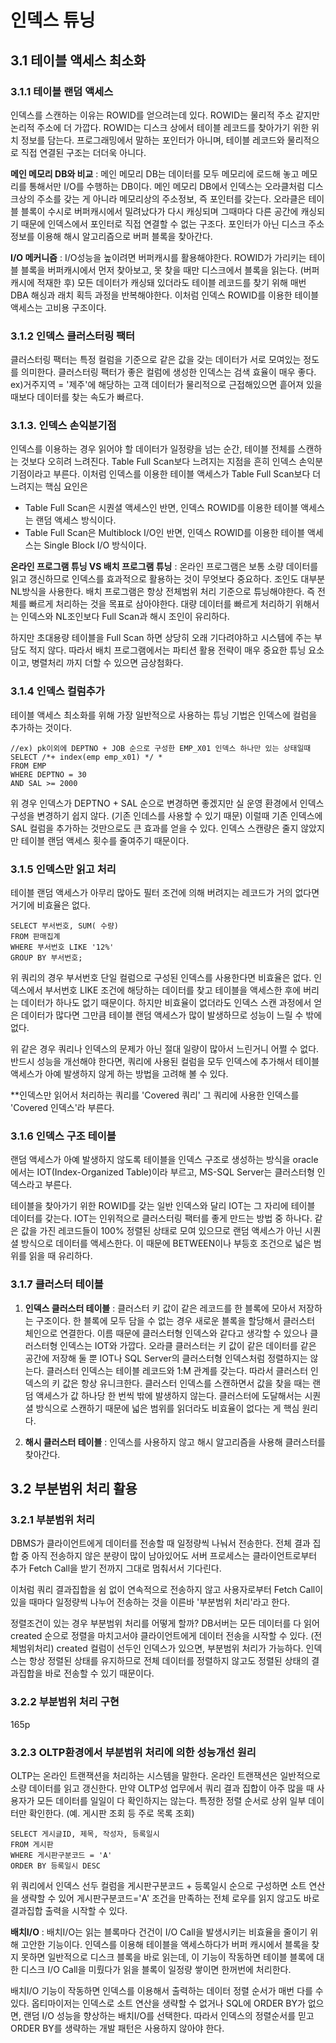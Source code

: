 # 인덱스 튜닝
## 3.1 테이블 액세스 최소화
### 3.1.1 테이블 랜덤 액세스
인덱스를 스캔하는 이유는 ROWID를 얻으려는데 있다. ROWID는 물리적 주소 같지만 논리적 주소에 더 가깝다. ROWID는 디스크 상에서 테이블 레코드를 찾아가기 위한 위치 정보를 담는다. 프로그래밍에서 말하는 포인터가 아니며, 테이블 레코드와 물리적으로 직접 연결된 구조는 더더욱 아니다.

__메인 메모리 DB와 비교__ : 메인 메모리 DB는 데이터를 모두 메모리에 로드해 놓고 메모리를 통해서만 I/O를 수행하는 DB이다. 메인 메모리 DB에서 인덱스는 오라클처럼 디스크상의 주소를 갖는 게 아니라 메모리상의 주소정보, 즉 포인터를 갖는다. 오라클은 테이블 블록이 수시로 버퍼캐시에서 밀려났다가 다시 캐싱되며 그때마다 다른 공간에 캐싱되기 때문에 인덱스에서 포인터로 직접 연결할 수 없는 구조다. 포인터가 아닌 디스크 주소 정보를 이용해 해시 알고리즘으로 버퍼 블록을 찾아간다.

__I/O 메커니즘__ : I/O성능을 높이려면 버퍼캐시를 활용해야한다. ROWID가 가리키는 테이블 블록을 버퍼캐시에서 먼저 찾아보고, 못 찾을 때만 디스크에서 블록을 읽는다. (버퍼캐시에 적재한 후) 모든 데이터가 캐싱돼 있더라도 테이블 레코드를 찾기 위해 매번 DBA 해싱과 래치 획득 과정을 반복해야한다. 이처럼 인덱스 ROWID를 이용한 테이블 액세스는 고비용 구조이다.

### 3.1.2 인덱스 클러스터링 팩터
클러스터링 팩터는 특정 컬럼을 기준으로 같은 값을 갖는 데이터가 서로 모여있는 정도를 의미한다. 클러스터링 팩터가 좋은 컬럼에 생성한 인덱스는 검색 효율이 매우 좋다. ex)거주지역 = '제주'에 해당하는 고객 데이터가 물리적으로 근접해있으면 흩어져 있을 때보다 데이터를 찾는 속도가 빠르다.

### 3.1.3. 인덱스 손익분기점
인덱스를 이용하는 경우 읽어야 할 데이터가 일정량을 넘는 순간, 테이블 전체를 스캔하는 것보다 오히려 느려진다. Table Full Scan보다 느려지는 지점을 흔히 인덱스 손익분기점이라고 부른다. 이처럼 인덱스를 이용한 테이블 액세스가 Table Full Scan보다 더 느려지는 핵심 요인은

* Table Full Scan은 시퀀셜 액세스인 반면, 인덱스 ROWID를 이용한 테이블 액세스는 랜덤 액세스 방식이다.
* Table Full Scan은 Multiblock I/O인 반면, 인덱스 ROWID를 이용한 테이블 액세스는 Single Block I/O 방식이다.

__온라인 프로그램 튜닝 VS 배치 프로그램 튜닝__ : 온라인 프로그램은 보통 소량 데이터를 읽고 갱신하므로 인덱스를 효과적으로 활용하는 것이 무엇보다 중요하다. 조인도 대부분 NL방식을 사용한다. 배치 프로그램은 항상 전체범위 처리 기준으로 튜닝해야한다. 즉 전체를 빠르게 처리하는 것을 목표로 삼아야한다. 대량 데이터를 빠르게 처리하기 위해서는 인덱스와 NL조인보다 Full Scan과 해시 조인이 유리하다.

하지만 초대용량 테이블을 Full Scan 하면 상당히 오래 기다려야하고 시스템에 주는 부담도 적지 않다. 따라서 배치 프로그램에서는 파티션 활용 전략이 매우 중요한 튜닝 요소이고, 병렬처리 까지 더할 수 있으면 금상첨화다.

### 3.1.4 인덱스 컬럼추가
테이블 액세스 최소화를 위해 가장 일반적으로 사용하는 튜닝 기법은 인덱스에 컬럼을 추가하는 것이다.

    //ex) pk이외에 DEPTNO + JOB 순으로 구성한 EMP_X01 인덱스 하나만 있는 상태일때
    SELECT /*+ index(emp emp_x01) */ *
    FROM EMP
    WHERE DEPTNO = 30
    AND SAL >= 2000

위 경우 인덱스가 DEPTNO + SAL 순으로 변경하면 좋겠지만 실 운영 환경에서 인덱스 구성을 변경하기 쉽지 않다. (기존 인데스를 사용할 수 있기 때문) 이럴때 기존 인덱스에 SAL 컬럼을 추가하는 것만으로도 큰 효과를 얻을 수 있다. 인덱스 스캔량은 줄지 않았지만 테이블 랜덤 액세스 횟수를 줄여주기 때문이다.

### 3.1.5 인덱스만 읽고 처리
테이블 랜덤 액세스가 아무리 많아도 필터 조건에 의해 버려지는 레코드가 거의 없다면 거기에 비효율은 없다.

    SELECT 부서번호, SUM( 수량)
    FROM 판매집계
    WHERE 부서번호 LIKE '12%'
    GROUP BY 부서번호;

위 쿼리의 경우 부서번호 단일 컬럼으로 구성된 인덱스를 사용한다면 비효율은 없다. 인덱스에서 부서번호 LIKE 조건에 해당하는 데이터를 찾고 테이블을 액세스한 후에 버리는 데이터가 하나도 없기 때문이다. 하지만 비효율이 없더라도 인덱스 스캔 과정에서 얻은 데이터가 많다면 그만큼 테이블 랜덤 액세스가 많이 발생하므로 성능이 느릴 수 밖에 없다.

위 같은 경우 쿼리나 인덱스의 문제가 아닌 절대 일량이 많아서 느린거니 어쩔 수 없다. 반드시 성능을 개선해야 한다면, 쿼리에 사용된 컬럼을 모두 인덱스에 추가해서 테이블 액세스가 아예 발생하지 않게 하는 방법을 고려해 볼 수 있다.

**인덱스만 읽어서 처리하는 쿼리를 'Covered 쿼리' 그 쿼리에 사용한 인덱스를 'Covered 인덱스'라 부른다.

### 3.1.6 인덱스 구조 테이블
랜덤 액세스가 아예 발생하지 않도록 테이블을 인덱스 구조로 생성하는 방식을 oracle에서는 IOT(Index-Organized Table)이라 부르고, MS-SQL Server는 클러스터형 인덱스라고 부른다.

테이블을 찾아가기 위한 ROWID를 갖는 일반 인덱스와 달리 IOT는 그 자리에 테이블 데이터를 갖는다. IOT는 인위적으로 클러스터링 팩터를 좋게 만드는 방법 중 하나다. 같은 값을 가진 레코드들이 100% 정렬된 상태로 모여 있으므로 랜덤 액세스가 아닌 시퀀셜 방식으로 데이터를 액세스한다. 이 때문에 BETWEEN이나 부등호 조건으로 넓은 범위를 읽을 때 유리하다.

### 3.1.7 클러스터 테이블
1) __인덱스 클러스터 테이블__ : 클러스터 키 값이 같은 레코드를 한 블록에 모아서 저장하는 구조이다. 한 블록에 모두 담을 수 없는 경우 새로운 블록을 할당해서 클러스터 체인으로 연결한다. 이름 때문에 클러스터형 인덱스와 같다고 생각할 수 있으나 클러스터형 인덱스는 IOT와 가깝다. 오라클 클러스터는 키 값이 같은 데이터를 같은 공간에 저장해 둘 뿐 IOT나 SQL Server의 클러스터형 인덱스처럼 정렬하지는 않는다.
클러스터 인덱스는 테이블 레코드와 1:M 관계를 갖는다. 따라서 클러스터 인덱스의 키 값은 항상 유니크한다. 클러스터 인덱스를 스캔하면서 값을 찾을 때는 랜덤 액세스가 값 하나당 한 번씩 밖에 발생하지 않는다. 클러스터에 도달해서는 시퀀셜 방식으로 스캔하기 때문에 넓은 범위를 읽더라도 비효율이 없다는 게 핵심 원리다.

2) __해시 클러스터 테이블__ : 인덱스를 사용하지 않고 해시 알고리즘을 사용해 클러스터를 찾아간다.

## 3.2 부분범위 처리 활용
### 3.2.1 부분범위 처리
DBMS가 클라이언트에게 데이터를 전송할 때 일정량씩 나눠서 전송한다. 전체 결과 집합 중 아직 전송하지 않은 분량이 많이 남아있어도 서버 프로세스는 클라이언트로부터 추가 Fetch Call을 받기 전까지 그대로 멈춰서서 기다린다. 

이처럼 쿼리 결과집합을 쉼 없이 연속적으로 전송하지 않고 사용자로부터 Fetch Call이 있을 때마다 일정량씩 나누어 전송하는 것을 이른바 '부분범위 처리'라고 한다.

정렬조건이 있는 경우 부분범위 처리를 어떻게 할까? DB서버는 모든 데이터를 다 읽어 created 순으로 정렬을 마치고서야 클라이언트에게 데이터 전송을 시작할 수 있다. (전체범위처리) created 컬럼이 선두인 인덱스가 있으면, 부분범위 처리가 가능하다. 인덱스는 항상 정렬된 상태를 유지하므로 전체 데이터를 정렬하지 않고도 정렬된 상태의 결과집합을 바로 전송할 수 있기 때문이다.

### 3.2.2 부분범위 처리 구현
165p

### 3.2.3 OLTP환경에서 부분범위 처리에 의한 성능개선 원리
OLTP는 온라인 트랜잭션을 처리하는 시스템을 말한다. 온라인 트랜잭션은 일반적으로 소량 데이터를 읽고 갱신한다. 만약 OLTP성 업무에서 쿼리 결과 집합이 아주 많을 때 사용자가 모든 데이터를 일일이 다 확인하지는 않는다. 특정한 정렬 순서로 상위 일부 데이터만 확인한다. (예. 게시판 조회 등 주로 목록 조회)

    SELECT 게시글ID, 제목, 작성자, 등록일시
    FROM 게시판
    WHERE 게시판구분코드 = 'A'
    ORDER BY 등록일시 DESC

위 쿼리에서 인덱스 선두 컬럼을 게시판구분코드 + 등록일시 순으로 구성하면 소트 연산을 생략할 수 있어 게시판구분코드='A' 조건을 만족하는 전체 로우를 읽지 않고도 바로 결과집합 출력을 시작할 수 있다.  

__배치I/O__ : 배치I/O는 읽는 블록마다 건건이 I/O Call을 발생시키는 비효율을 줄이기 위해 고안한 기능이다.  인덱스를 이용해 테이블을 액세스하다가 버퍼 캐시에서 블록을 찾지 못하면 일반적으로 디스크 블록을 바로 읽는데, 이 기능이 작동하면 테이블 블록에 대한 디스크 I/O Call을 미뤘다가 읽을 블록이 일정량 쌓이면 한꺼번에 처리한다.

배치I/O 기능이 작동하면 인덱스를 이용해서 출력하는 데이터 정렬 순서가 매번 다를 수 있다. 옵티마이저는 인덱스로 소트 연산을 생략할 수 없거나 SQL에 ORDER BY가 없으면, 랜덤 I/O 성능을 향상하는 배치I/O를 선택한다. 따라서 인덱스의 정렬순서를 믿고 ORDER BY를 생략하는 개발 패턴은 사용하지 않아야 한다.
 
